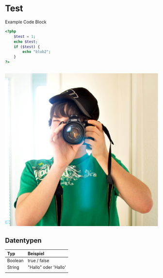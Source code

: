 # Test

Example Code Block

```php
<?php
    $test = 1;
    echo $test;
    if ($test) {
        echo "blub2";
    }
?>
```

## ![](/assets/square.jpg)

## Datentypen

| Typ | Beispiel |
| :--- | :--- |
| Boolean | true / false |
| String | "Hallo" oder 'Hallo' |
|  |  |



